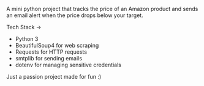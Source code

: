 A mini python project that tracks the price of an Amazon product and sends an email alert when the price drops below your target.

Tech Stack ->

- Python 3
- BeautifulSoup4 for web scraping
- Requests for HTTP requests
- smtplib for sending emails
- dotenv for managing sensitive credentials

Just a passion project made for fun :)
